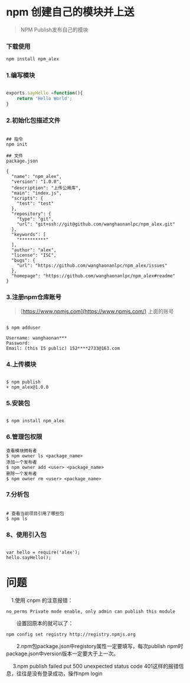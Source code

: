 # npm 创建自己的模块并上送

> NPM Publish发布自己的模块

### 下载使用

```tex
npm install npm_alex
```



### 1.编写模块

```javascript

exports.sayHello =function(){ 
	return 'Hello World'; 
} 

```



### 2.初始化包描述文件

```

## 指令
npm init

## 文件
package.json

{
  "name": "npm_alex",
  "version": "1.0.0",
  "description": "上传公用库",
  "main": "index.js",
  "scripts": {
    "test": "test"
  },
  "repository": {
    "type": "git",
    "url": "git+ssh://git@github.com/wanghaonanlpc/npm_alex.git"
  },
  "keywords": [
    "**********"
  ],
  "author": "alex",
  "license": "ISC",
  "bugs": {
    "url": "https://github.com/wanghaonanlpc/npm_alex/issues"
  },
  "homepage": "https://github.com/wanghaonanlpc/npm_alex#readme"
}

```



### 3.注册npm仓库账号



> [https://www.npmjs.com](https://www.npmjs.com/) 上面的账号 

```

$ npm adduser

Username: wanghaonan***
Password:
Email: (this IS public) 152****2733@163.com

```



### 4.上传模块

```

$ npm publish
+ npm_alex@1.0.0

```



### 5.安装包

```

$ npm install npm_alex

```



### 6.管理包权限

```
查看模块拥有者 
$ npm owner ls <package_name> 
添加一个发布者 
$ npm owner add <user> <package_name> 
删除一个发布者 
$ npm owner rm <user> <package_name>
```



### 7.分析包



```

# 查看当前项目引用了哪些包 
$ npm ls

```



### 8、使用引入包

```

var hello = require('alex'); 
hello.sayHello();

```





# 问题

　1.使用 cnpm 的注意报错：

```
no_perms Private mode enable, only admin can publish this module
```

　　设置回原本的就可以了：

```
npm config set registry http://registry.npmjs.org 
```

　　2.npm包package.json中registory属性一定要填写，每次publish npm时package.json中version版本一定要大于上一次。

 　  3.npm publish failed put 500  unexpected status code 401这样的报错信息，往往是没有登录成功，操作npm login
